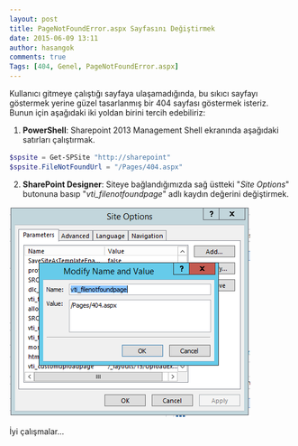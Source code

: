```yaml
---
layout: post
title: PageNotFoundError.aspx Sayfasını Değiştirmek
date: 2015-06-09 13:11
author: hasangok
comments: true
Tags: [404, Genel, PageNotFoundError.aspx]
---
```

Kullanıcı gitmeye çalıştığı sayfaya ulaşamadığında, bu sıkıcı sayfayı göstermek yerine güzel tasarlanmış bir 404 sayfası göstermek isteriz. Bunun için aşağıdaki iki yoldan birini tercih edebiliriz:

1. **PowerShell**:
Sharepoint 2013 Management Shell ekranında aşağıdaki satırları çalıştırmak.
```powershell
$spsite = Get-SPSite "http://sharepoint"
$spsite.FileNotFoundUrl = "/Pages/404.aspx"
```
2. **SharePoint Designer**:
Siteye bağlandığımızda sağ üstteki "*Site Options*" butonuna basıp "*vti_filenotfoundpage*" adlı kaydın değerini değiştirmek.

![vti_filenotfoundpage](https://raw.githubusercontent.com/hasangok/hasangok.github.io/master/uploads/2015/06/vti_filenotfoundpage.png "vti_filenotfoundpage")

İyi çalışmalar...
